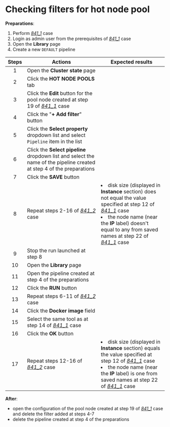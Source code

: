# Checking filters for hot node pool

**Preparations**:

1. Perform [_841\_1_](841_1_pool_creation.md) case
2. Login as admin user from the prerequisites of [_841\_1_](841_1_pool_creation.md) case
3. Open the **Library** page
4. Create a new `DEFAULT` pipeline

| Steps | Actions | Expected results |
| :---: | --- | --- |
| 1 | Open the **Cluster state** page | |
| 2 | Click the **HOT NODE POOLS** tab | |
| 3 | Click the **Edit** button for the pool node created at step 19 of [_841\_1_](841_1_pool_creation.md) case | |
| 4 | Click the "**+ Add filter**" button | |
| 5 | Click the **Select property** dropdown list and select `Pipeline` item in the list | |
| 6 | Click the **Select pipeline** dropdown list and select the name of the pipeline created at step 4 of the preparations | |
| 7 | Click the **SAVE** button | |
| 8 | Repeat steps 2-16 of [_841\_2_](841_2_pool_usage.md) case | <li> disk size (displayed in **Instance** section) does not equal the value specified at step 12 of [_841\_1_](841_1_pool_creation.md) case <li> the node name (near the **IP** label) doesn't equal to any from saved names at step 22 of [_841\_1_](841_1_pool_creation.md) case |
| 9 | Stop the run launched at step 8 | |
| 10 | Open the **Library** page | |
| 11 | Open the pipeline created at step 4 of the preparations | |
| 12 | Click the **RUN** button | |
| 13 | Repeat steps 6-11 of [_841\_2_](841_2_pool_usage.md) case | |
| 14 | Click the **Docker image** field | |
| 15 | Select the same tool as at step 14 of [_841\_1_](841_1_pool_creation.md) case | |
| 16 | Click the **OK** button | |
| 17 | Repeat steps 12-16 of [_841\_2_](841_2_pool_usage.md) case | <li> disk size (displayed in **Instance** section) equals the value specified at step 12 of [_841\_1_](841_1_pool_creation.md) case <li> the node name (near the **IP** label) is one from saved names at step 22 of [_841\_1_](841_1_pool_creation.md) case |

**After**:

- open the configuration of the pool node created at step 19 of [_841\_1_](841_1_pool_creation.md) case and delete the filter added at steps 4-7
- delete the pipeline created at step 4 of the preparations